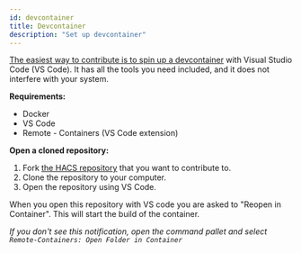 ```yaml
---
id: devcontainer
title: Devcontainer
description: "Set up devcontainer"
---
```


[The easiest way to contribute is to spin up a devcontainer](https://code.visualstudio.com/remote/containers) with Visual Studio Code (VS Code). It has all the tools you need included, and it does not interfere with your system.

**Requirements:**

- Docker
- VS Code
- Remote - Containers (VS Code extension)

**Open a cloned repository:**

1. Fork [the HACS repository](https://github.com/hacs) that you want to contribute to.
2. Clone the repository to your computer.
3. Open the repository using VS Code.

When you open this repository with VS code you are asked to "Reopen in Container". This will start the build of the container.

*If you don't see this notification, open the command pallet and select  `Remote-Containers: Open Folder in Container`*
